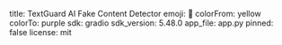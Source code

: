 title: TextGuard AI Fake Content Detector
emoji: 🦀
colorFrom: yellow
colorTo: purple
sdk: gradio
sdk_version: 5.48.0
app_file: app.py
pinned: false
license: mit
